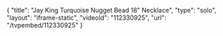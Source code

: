 {
    "title": "Jay King Turquoise Nugget Bead 18\" Necklace",
    "type": "solo",
    "layout": "iframe-static",
    "videoId": "112330925",
    "url": "\/tvpembed\/112330925"
}